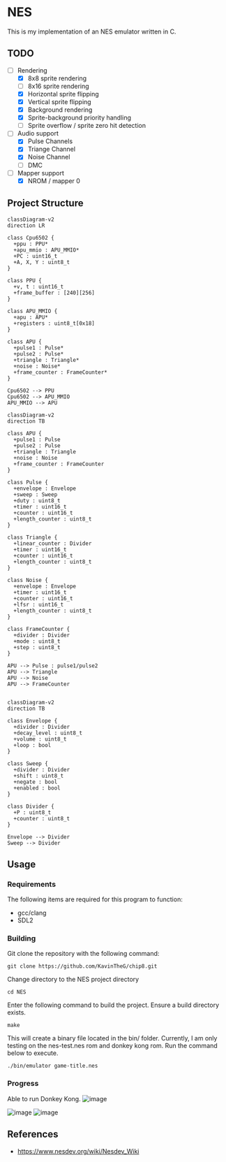 # NES

This is my implementation of an NES emulator written in C.

## TODO
- [ ] Rendering
  - [x] 8x8 sprite rendering
  - [ ] 8x16 sprite rendering
  - [x] Horizontal sprite flipping
  - [x] Vertical sprite flipping
  - [x] Background rendering
  - [x] Sprite-background priority handling
  - [ ] Sprite overflow / sprite zero hit detection
- [ ] Audio support
  - [x] Pulse Channels
  - [x] Triange Channel
  - [x] Noise Channel
  - [ ] DMC
- [ ] Mapper support
  - [x] NROM / mapper 0

## Project Structure

```mermaid
classDiagram-v2
direction LR

class Cpu6502 {
  +ppu : PPU*
  +apu_mmio : APU_MMIO*
  +PC : uint16_t
  +A, X, Y : uint8_t
}

class PPU {
  +v, t : uint16_t
  +frame_buffer : [240][256]
}

class APU_MMIO {
  +apu : APU*
  +registers : uint8_t[0x18]
}

class APU {
  +pulse1 : Pulse*
  +pulse2 : Pulse*
  +triangle : Triangle*
  +noise : Noise*
  +frame_counter : FrameCounter*
}

Cpu6502 --> PPU
Cpu6502 --> APU_MMIO
APU_MMIO --> APU
```

```mermaid
classDiagram-v2
direction TB

class APU {
  +pulse1 : Pulse
  +pulse2 : Pulse
  +triangle : Triangle
  +noise : Noise
  +frame_counter : FrameCounter
}

class Pulse {
  +envelope : Envelope
  +sweep : Sweep
  +duty : uint8_t
  +timer : uint16_t
  +counter : uint16_t
  +length_counter : uint8_t
}

class Triangle {
  +linear_counter : Divider
  +timer : uint16_t
  +counter : uint16_t
  +length_counter : uint8_t
}

class Noise {
  +envelope : Envelope
  +timer : uint16_t
  +counter : uint16_t
  +lfsr : uint16_t
  +length_counter : uint8_t
}

class FrameCounter {
  +divider : Divider
  +mode : uint8_t
  +step : uint8_t
}

APU --> Pulse : pulse1/pulse2
APU --> Triangle
APU --> Noise
APU --> FrameCounter


```

```mermaid
classDiagram-v2
direction TB

class Envelope {
  +divider : Divider
  +decay_level : uint8_t
  +volume : uint8_t
  +loop : bool
}

class Sweep {
  +divider : Divider
  +shift : uint8_t
  +negate : bool
  +enabled : bool
}

class Divider {
  +P : uint8_t
  +counter : uint8_t
}

Envelope --> Divider
Sweep --> Divider

```

## Usage

### Requirements
The following items are required for this program to function:

- gcc/clang
- SDL2 

### Building

Git clone the repository with the following command: 

```
git clone https://github.com/KavinTheG/chip8.git
```

Change directory to the NES project directory

```
cd NES
```

Enter the following command to build the project. Ensure a build directory exists. 

```
make
```

This will create a binary file located in the bin/ folder. Currently, I am only testing on the nes-test.nes rom and donkey kong rom. Run the command below to execute.

```
./bin/emulator game-title.nes
```

### Progress 
Able to run Donkey Kong.
![image](https://github.com/user-attachments/assets/76d6df8b-2864-4093-95c5-c1831ef01364)

![image](https://github.com/user-attachments/assets/f319269c-a6a1-4a1e-a45f-04f62f8f5c8d)
![image](https://github.com/user-attachments/assets/7ee75dc4-60ea-4312-9314-5b9880a8fe90)


## References

- https://www.nesdev.org/wiki/Nesdev_Wiki
